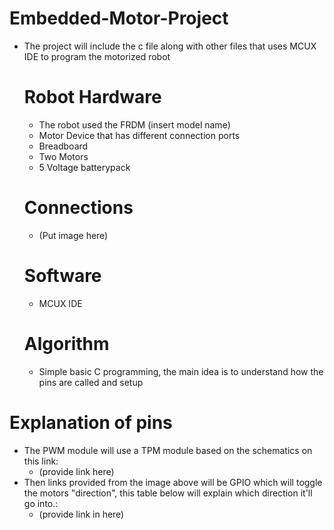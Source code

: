 # Embedded-Motor-Project
* The project will include the c file along with other files that uses MCUX IDE to program the motorized robot
  # Robot Hardware
  * The robot used the FRDM (insert model name)
  * Motor Device that has different connection ports
  * Breadboard
  * Two Motors
  * 5 Voltage batterypack
  # Connections
  * (Put image here)
  # Software
  * MCUX IDE
  # Algorithm
  * Simple basic C programming, the main idea is to understand how the pins are called and setup
# Explanation of pins
* The PWM module will use a TPM module based on the schematics on this link:
  * (provide link here)
* Then links provided from the image above will be GPIO which will toggle the motors "direction", this table below will explain which direction it'll go into.:
  * (provide link in here)
